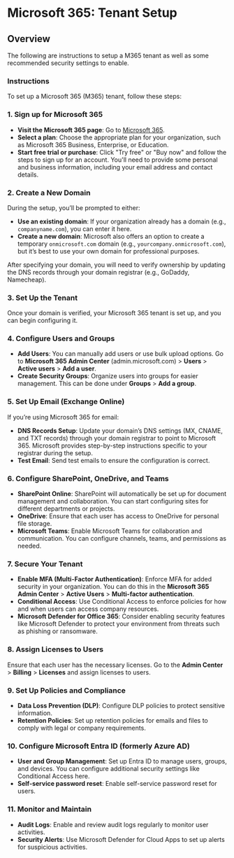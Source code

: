 # Microsoft 365: Tenant Setup

## Overview

The following are instructions to setup a M365 tenant as well as some recommended security settings to enable.&#x20;

### Instructions

To set up a Microsoft 365 (M365) tenant, follow these steps:

### 1. **Sign up for Microsoft 365**

* **Visit the Microsoft 365 page**: Go to [Microsoft 365](https://www.microsoft.com/en/microsoft-365).
* **Select a plan**: Choose the appropriate plan for your organization, such as Microsoft 365 Business, Enterprise, or Education.
* **Start free trial or purchase**: Click "Try free" or "Buy now" and follow the steps to sign up for an account. You'll need to provide some personal and business information, including your email address and contact details.

### 2. **Create a New Domain**

During the setup, you’ll be prompted to either:

* **Use an existing domain**: If your organization already has a domain (e.g., `companyname.com`), you can enter it here.
* **Create a new domain**: Microsoft also offers an option to create a temporary `onmicrosoft.com` domain (e.g., `yourcompany.onmicrosoft.com`), but it’s best to use your own domain for professional purposes.

After specifying your domain, you will need to verify ownership by updating the DNS records through your domain registrar (e.g., GoDaddy, Namecheap).

### 3. **Set Up the Tenant**

Once your domain is verified, your Microsoft 365 tenant is set up, and you can begin configuring it.

### 4. **Configure Users and Groups**

* **Add Users**: You can manually add users or use bulk upload options. Go to **Microsoft 365 Admin Center** (admin.microsoft.com) > **Users** > **Active users** > **Add a user**.
* **Create Security Groups**: Organize users into groups for easier management. This can be done under **Groups** > **Add a group**.

### 5. **Set Up Email (Exchange Online)**

If you’re using Microsoft 365 for email:

* **DNS Records Setup**: Update your domain’s DNS settings (MX, CNAME, and TXT records) through your domain registrar to point to Microsoft 365. Microsoft provides step-by-step instructions specific to your registrar during the setup.
* **Test Email**: Send test emails to ensure the configuration is correct.

### 6. **Configure SharePoint, OneDrive, and Teams**

* **SharePoint Online**: SharePoint will automatically be set up for document management and collaboration. You can start configuring sites for different departments or projects.
* **OneDrive**: Ensure that each user has access to OneDrive for personal file storage.
* **Microsoft Teams**: Enable Microsoft Teams for collaboration and communication. You can configure channels, teams, and permissions as needed.

### 7. **Secure Your Tenant**

* **Enable MFA (Multi-Factor Authentication)**: Enforce MFA for added security in your organization. You can do this in the **Microsoft 365 Admin Center** > **Active Users** > **Multi-factor authentication**.
* **Conditional Access**: Use Conditional Access to enforce policies for how and when users can access company resources.
* **Microsoft Defender for Office 365**: Consider enabling security features like Microsoft Defender to protect your environment from threats such as phishing or ransomware.

### 8. **Assign Licenses to Users**

Ensure that each user has the necessary licenses. Go to the **Admin Center** > **Billing** > **Licenses** and assign licenses to users.

### 9. **Set Up Policies and Compliance**

* **Data Loss Prevention (DLP)**: Configure DLP policies to protect sensitive information.
* **Retention Policies**: Set up retention policies for emails and files to comply with legal or company requirements.

### 10. **Configure Microsoft Entra ID (formerly Azure AD)**

* **User and Group Management**: Set up Entra ID to manage users, groups, and devices. You can configure additional security settings like Conditional Access here.
* **Self-service password reset**: Enable self-service password reset for users.

### 11. **Monitor and Maintain**

* **Audit Logs**: Enable and review audit logs regularly to monitor user activities.
* **Security Alerts**: Use Microsoft Defender for Cloud Apps to set up alerts for suspicious activities.
